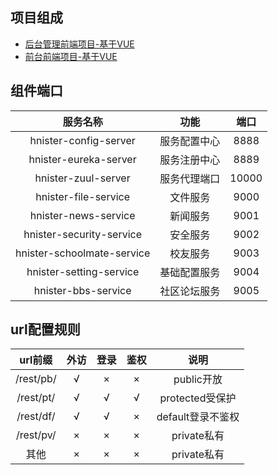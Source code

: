 ## 项目组成
- [后台管理前端项目-基于VUE](https://gitee.com/Buynow96/hnister-html)
- [前台前端项目-基于VUE](https://gitee.com/Buynow96/hnister-vue)

## 组件端口
| 服务名称 | 功能  | 端口  |
| :---:   | :-: | :-: |
| hnister-config-server | 服务配置中心 | 8888 |
| hnister-eureka-server | 服务注册中心 | 8889 |
| hnister-zuul-server | 服务代理端口 | 10000 |
| hnister-file-service | 文件服务 | 9000 |
| hnister-news-service | 新闻服务 | 9001 |
| hnister-security-service | 安全服务 | 9002 |
| hnister-schoolmate-service | 校友服务 | 9003 |
| hnister-setting-service | 基础配置服务 | 9004 |
| hnister-bbs-service | 社区论坛服务 | 9005 |


## url配置规则
|    url前缀    | 外访 | 登录 | 鉴权 |  说明        |
|    :----:    | :-:  | :-: |  :-:  | :---:        |
|/rest/pb/     |  √   |  ×  |  ×  |public开放     |
|/rest/pt/     |  √   |  √  |  √  |protected受保护|
|/rest/df/     |  √   |  √  |  ×  |default登录不鉴权|
|/rest/pv/     |  ×   |  ×  |  ×  |private私有     |
|其他           |  ×   |  ×  |  ×  |private私有     |
